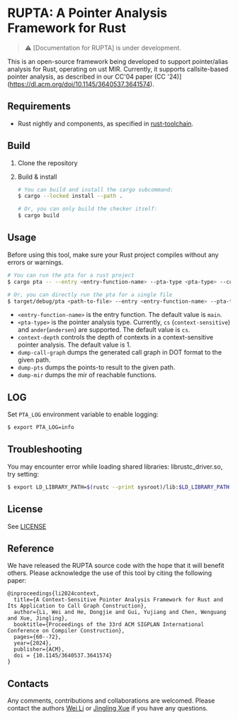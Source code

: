# RUPTA: A Pointer Analysis Framework for Rust

> :warning: [Documentation for RUPTA] is under development.

This is an open-source framework being developed to support pointer/alias analysis for Rust, operating on ust MIR. Currently, it supports
callsite-based pointer analysis, as described in our CC'04 paper (CC '24)](https://dl.acm.org/doi/10.1145/3640537.3641574).

## Requirements

* Rust nightly and components, as specified in [rust-toolchain](rust-toolchain.toml).

## Build

1. Clone the repository

2. Build & install

    ```sh
    # You can build and install the cargo subcommand:
    $ cargo --locked install --path .

    # Or, you can only build the checker itself:
    $ cargo build
    ```

## Usage

Before using this tool, make sure your Rust project compiles without any errors or warnings.

```sh
# You can run the pta for a rust project
$ cargo pta -- --entry <entry-function-name> --pta-type <pta-type> --context-depth <N> --dump-call-graph <call-graph-path> --dump-pts <pts-path>

# Or, you can directly run the pta for a single file
$ target/debug/pta <path-to-file> --entry <entry-function-name> --pta-type <pta-type> --context-depth <N> --dump-call-graph <call-graph-path> --dump-pts <pts-path>
```

* `<entry-function-name>` is the entry function. The default value is `main`.
* `<pta-type>` is the pointer analysis type. Currently, `cs` (`context-sensitive`) and `ander`(`andersen`) are supported. The default value is `cs`.
* `context-depth` controls the depth of contexts in a context-sensitive pointer analysis. The default value is 1.
* `dump-call-graph` dumps the generated call graph in DOT format to the given path. 
* `dump-pts` dumps the points-to result to the given path.
* `dump-mir` dumps the mir of reachable functions.

## LOG

Set `PTA_LOG` environment variable to enable logging:

```sh
$ export PTA_LOG=info
```

## Troubleshooting

You may encounter error while loading shared libraries: librustc_driver.so, try setting:

```sh
$ export LD_LIBRARY_PATH=$(rustc --print sysroot)/lib:$LD_LIBRARY_PATH
```

## License

See [LICENSE](LICENSE)

## Reference

We have released the RUPTA source code with the hope that it will benefit others. Please acknowledge the use of this tool by citing the following paper:

```
@inproceedings{li2024context,
  title={A Context-Sensitive Pointer Analysis Framework for Rust and Its Application to Call Graph Construction},
  author={Li, Wei and He, Dongjie and Gui, Yujiang and Chen, Wenguang and Xue, Jingling},
  booktitle={Proceedings of the 33rd ACM SIGPLAN International Conference on Compiler Construction},
  pages={60--72},
  year={2024},
  publisher={ACM},
  doi = {10.1145/3640537.3641574}
}
```

## Contacts

Any comments, contributions and collaborations are welcomed. Please contact the authors [Wei Li](mailto:<liwei@cse.unsw.edu.au>) or [Jingling Xue](mailto:jingling@cse.unsw.edu.au) if you have any questions.
